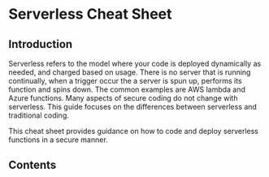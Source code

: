 # Serverless Cheat Sheet

## Introduction
Serverless refers to the model where your code is deployed dynamically as needed, and charged based on usage.  There is no server that is running continually, when a trigger occur the a server is spun up, performs its function and spins down.  The common examples are AWS lambda and Azure functions.  Many aspects of secure coding do not change with serverless.  This guide focuses on the differences between serverless and traditional coding.

This cheat sheet provides guidance on how to code and deploy serverless functions in a secure manner.

## Contents


